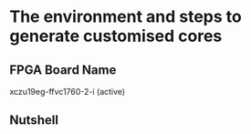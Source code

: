 # The environment and steps to generate customised cores


## FPGA Board Name
xczu19eg-ffvc1760-2-i (active)

## Nutshell
